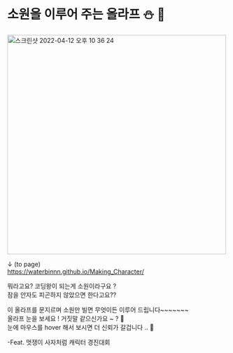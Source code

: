 # 소원을 이루어 주는 올라프 ⛄️ 🔮

<img width="500" alt="스크린샷 2022-04-12 오후 10 36 24" src="https://user-images.githubusercontent.com/96714788/162974987-839ba8bd-f42a-4d0d-bfea-6b79a3b613af.png">


↓ (to page) <br>
https://waterbinnn.github.io/Making_Character/

뭐라고요? 코딩왕이 되는게 소원이라구요 ? <br>
잠을 안자도 피곤하지 않았으면 한다고요??

이 올라프를 문지르며 소원만 빌면 무엇이든 이루어 드립니다~~~~~~~ <br> 
올라프 눈을 보세요 ! 거짓말 같으신가요 ~ ? 👀 <br>
눈에 마우스를 hover 해서 보시면 더 신뢰가 갈겁니다 .. 🤟

-Feat. 멋쟁이 사자처럼 캐릭터 경진대회 
